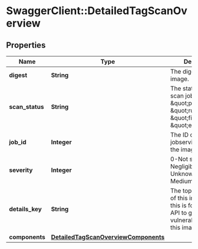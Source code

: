 # SwaggerClient::DetailedTagScanOverview

## Properties
Name | Type | Description | Notes
------------ | ------------- | ------------- | -------------
**digest** | **String** | The digest of the image. | [optional] 
**scan_status** | **String** | The status of the scan job, it can be \&quot;pendnig\&quot;, \&quot;running\&quot;, \&quot;finished\&quot;, \&quot;error\&quot;. | [optional] 
**job_id** | **Integer** | The ID of the job on jobservice to scan the image. | [optional] 
**severity** | **Integer** | 0-Not scanned, 1-Negligible, 2-Unknown, 3-Low, 4-Medium, 5-High | [optional] 
**details_key** | **String** | The top layer name of this image in Clair, this is for calling Clair API to get the vulnerability list of this image. | [optional] 
**components** | [**DetailedTagScanOverviewComponents**](DetailedTagScanOverviewComponents.md) |  | [optional] 


